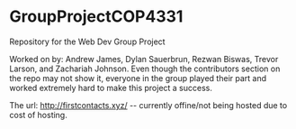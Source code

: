 # GroupProjectCOP4331
Repository for the Web Dev Group Project

Worked on by: Andrew James, Dylan Sauerbrun, Rezwan Biswas, Trevor Larson, and Zachariah Johnson. Even though the contributors section on the repo may not show it, everyone in the group played their part and worked extremely hard to make this project a success.

The url: http://firstcontacts.xyz/ -- currently offine/not being hosted due to cost of hosting.
